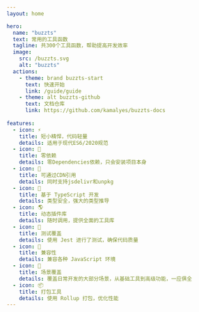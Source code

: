 ```yaml
---
layout: home

hero:
  name: "buzzts"
  text: 常用的工具函数
  tagline: 共300个工具函数，帮助提高开发效率
  image:
    src: /buzzts.svg
    alt: "buzzts"
  actions:
    - theme: brand buzzts-start
      text: 快速开始
      link: /guide/guide
    - theme: alt buzzts-github
      text: 文档仓库
      link: https://github.com/kamalyes/buzzts-docs
      
features:
  - icon: ⚡️
    title: 短小精悍，代码轻量
    details: 适用于现代ES6/2020规范
  - icon: 💫
    title: 零依赖
    details: 零Dependencies依赖，只会安装项目本身
  - icon: 📡
    title: 可通过CDN引用
    details: 同时支持jsdelivr和unpkg
  - icon: 🦾
    title: 基于 TypeScript 开发
    details: 类型安全，强大的类型推导
  - icon: 🌎
    title: 动态插件库
    details: 随时调用，提供全面的工具库
  - icon: 🧪
    title: 测试覆盖
    details: 使用 Jest 进行了测试，确保代码质量
  - icon: 🔧
    title: 兼容性
    details: 兼容各种 JavaScript 环境
  - icon: 📐
    title: 场景覆盖
    details: 覆盖日常开发的大部分场景，从基础工具到高级功能，一应俱全
  - icon: 📦
    title: 打包工具
    details: 使用 Rollup 打包，优化性能
---
```


<script setup>
  
import './.vitepress/theme/style/home-links.css'
import { onMounted } from 'vue'
// import { useMessage } from "./components/message"
import { addReleaseTag } from './.vitepress/utils/createElement.ts'

onMounted(() => {
  addReleaseTag()
})
</script>
